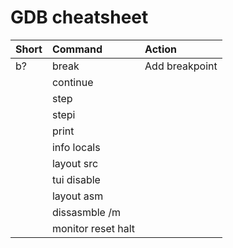 # GDB cheatsheet

| Short      | Command          | Action                                      |
|:---------- |:---------------- |:------------------------------------------- |
| b?         | break            | Add breakpoint                              |
|            | continue         |                                             |
|            | step             |                                             |
|            | stepi            |                                             |
|            | print            |                                             |
|            | info locals      |                                             |
|            | layout src       |                                             |
|            | tui disable      |                                             |
|            | layout asm       |                                             |
|            | dissasmble /m    |                                             |
|            | monitor reset halt|                                            |
